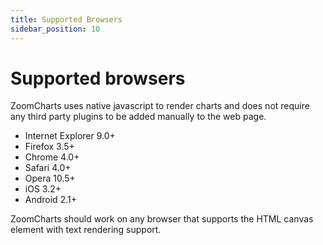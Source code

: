 ```yaml
---
title: Supported Browsers
sidebar_position: 10
---
```


# Supported browsers

ZoomCharts uses native javascript to render charts and does not require any third party plugins to be added manually to the web page.

- Internet Explorer 9.0+
- Firefox 3.5+
- Chrome 4.0+
- Safari 4.0+
- Opera 10.5+
- iOS 3.2+
- Android 2.1+

ZoomCharts should work on any browser that supports the HTML canvas element with text rendering support.
